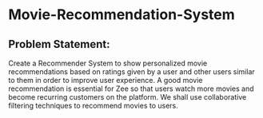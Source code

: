 # Movie-Recommendation-System
## Problem Statement:
Create a Recommender System to show personalized movie recommendations based on ratings given by a user and other users similar to them in order to improve user experience. A good movie recommendation is essential for Zee so that users watch more movies and become recurring customers on the platform. We shall use collaborative filtering techniques to recommend movies to users.
